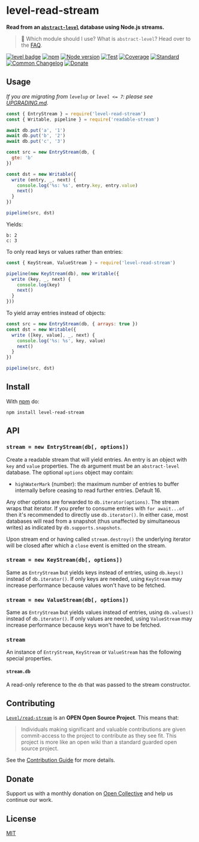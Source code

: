 # level-read-stream

**Read from an [`abstract-level`](https://github.com/Level/abstract-level) database using Node.js streams.**

> :pushpin: Which module should I use? What is `abstract-level`? Head over to the [FAQ](https://github.com/Level/community#faq).

[![level badge][level-badge]](https://github.com/Level/awesome)
[![npm](https://img.shields.io/npm/v/level-read-stream.svg)](https://www.npmjs.com/package/level-read-stream)
[![Node version](https://img.shields.io/node/v/level-read-stream.svg)](https://www.npmjs.com/package/level-read-stream)
[![Test](https://img.shields.io/github/workflow/status/Level/read-stream/Test?label=test)](https://github.com/Level/read-stream/actions/workflows/test.yml)
[![Coverage](https://img.shields.io/codecov/c/github/Level/read-stream?label=&logo=codecov&logoColor=fff)](https://codecov.io/gh/Level/read-stream)
[![Standard](https://img.shields.io/badge/standard-informational?logo=javascript&logoColor=fff)](https://standardjs.com)
[![Common Changelog](https://common-changelog.org/badge.svg)](https://common-changelog.org)
[![Donate](https://img.shields.io/badge/donate-orange?logo=open-collective&logoColor=fff)](https://opencollective.com/level)

## Usage

_If you are migrating from `levelup` or `level <= 7`: please see [UPGRADING.md](UPGRADING.md)._

```js
const { EntryStream } = require('level-read-stream')
const { Writable, pipeline } = require('readable-stream')

await db.put('a', '1')
await db.put('b', '2')
await db.put('c', '3')

const src = new EntryStream(db, {
  gte: 'b'
})

const dst = new Writable({
  write (entry, _, next) {
    console.log('%s: %s', entry.key, entry.value)
    next()
  }
})

pipeline(src, dst)
```

Yields:

```
b: 2
c: 3
```

To only read keys or values rather than entries:

```js
const { KeyStream, ValueStream } = require('level-read-stream')

pipeline(new KeyStream(db), new Writable({
  write (key, _, next) {
    console.log(key)
    next()
  }
}))
```

To yield array entries instead of objects:

```js
const src = new EntryStream(db, { arrays: true })
const dst = new Writable({
  write ([key, value], _, next) {
    console.log('%s: %s', key, value)
    next()
  }
})

pipeline(src, dst)
```

## Install

With [npm](https://npmjs.org) do:

```
npm install level-read-stream
```

## API

### `stream = new EntryStream(db[, options])`

Create a readable stream that will yield entries. An entry is an object with `key` and `value` properties. The `db` argument must be an `abstract-level` database. The optional `options` object may contain:

- `highWaterMark` (number): the maximum number of entries to buffer internally before ceasing to read further entries. Default 16.

Any other options are forwarded to `db.iterator(options)`. The stream wraps that iterator. If you prefer to consume entries with `for await...of` then it's recommended to directly use `db.iterator()`. In either case, most databases will read from a snapshot (thus unaffected by simultaneous writes) as indicated by `db.supports.snapshots`.

Upon stream end or having called `stream.destroy()` the underlying iterator will be closed after which a `close` event is emitted on the stream.

### `stream = new KeyStream(db[, options])`

Same as `EntryStream` but yields keys instead of entries, using `db.keys()` instead of `db.iterator()`. If only keys are needed, using `KeyStream` may increase performance because values won't have to be fetched.

### `stream = new ValueStream(db[, options])`

Same as `EntryStream` but yields values instead of entries, using `db.values()` instead of `db.iterator()`. If only values are needed, using `ValueStream` may increase performance because keys won't have to be fetched.

### `stream`

An instance of `EntryStream`, `KeyStream` or `ValueStream` has the following special properties.

#### `stream.db`

A read-only reference to the `db` that was passed to the stream constructor.

## Contributing

[`Level/read-stream`](https://github.com/Level/read-stream) is an **OPEN Open Source Project**. This means that:

> Individuals making significant and valuable contributions are given commit-access to the project to contribute as they see fit. This project is more like an open wiki than a standard guarded open source project.

See the [Contribution Guide](https://github.com/Level/community/blob/master/CONTRIBUTING.md) for more details.

## Donate

Support us with a monthly donation on [Open Collective](https://opencollective.com/level) and help us continue our work.

## License

[MIT](LICENSE)

[level-badge]: https://leveljs.org/img/badge.svg
